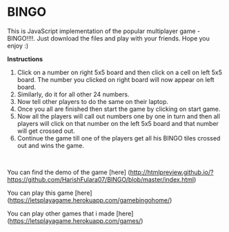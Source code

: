 # BINGO

This is JavaScript implementation of the popular multiplayer game - BINGO!!!!. Just download the files and play with your friends. Hope you enjoy :)

**Instructions**

1. Click on a number on right 5x5 board and then click on a cell on left 5x5 board. The number you clicked on right board will now appear on left board.
2. Similarly, do it for all other 24 numbers.
3. Now tell other players to do the same on their laptop.
4. Once you all are finished then start the game by clicking on start game.
5. Now all the players will call out numbers one by one in turn and then all players will click on that number on the left 5x5 board and that number will get crossed out.
6. Continue the game till one of the players get all his BINGO tiles crossed out and wins the game.

<br>

You can find the demo of the game [here] (http://htmlpreview.github.io/?https://github.com/HarishFulara07/BINGO/blob/master/index.html)

You can play this game [here] (https://letsplayagame.herokuapp.com/gamebingohome/)

You can play other games that i made [here] (https://letsplayagame.herokuapp.com/games/)
